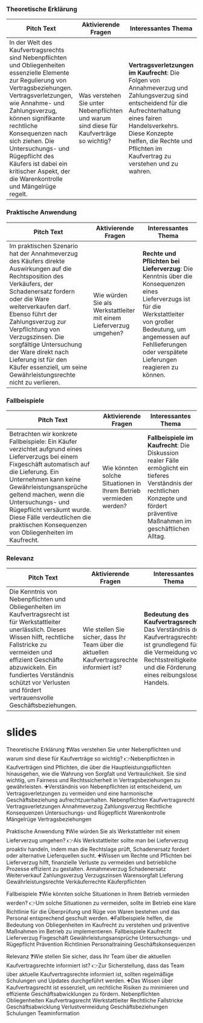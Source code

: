 
### Theoretische Erklärung

| **Pitch Text** | **Aktivierende Fragen** | **Interessantes Thema** |
| -------------- | ---------------------- | ---------------------- |
| In der Welt des Kaufvertragsrechts sind Nebenpflichten und Obliegenheiten essenzielle Elemente zur Regulierung von Vertragsbeziehungen. Vertragsverletzungen, wie Annahme- und Zahlungsverzug, können signifikante rechtliche Konsequenzen nach sich ziehen. Die Untersuchungs- und Rügepflicht des Käufers ist dabei ein kritischer Aspekt, der die Warenkontrolle und Mängelrüge regelt. | Was verstehen Sie unter Nebenpflichten und warum sind diese für Kaufverträge so wichtig? | **Vertragsverletzungen im Kaufrecht**: Die Folgen von Annahmeverzug und Zahlungsverzug sind entscheidend für die Aufrechterhaltung eines fairen Handelsverkehrs. Diese Konzepte helfen, die Rechte und Pflichten im Kaufvertrag zu verstehen und zu wahren. |

### Praktische Anwendung

| **Pitch Text** | **Aktivierende Fragen** | **Interessantes Thema** |
| -------------- | ---------------------- | ---------------------- |
| Im praktischen Szenario hat der Annahmeverzug des Käufers direkte Auswirkungen auf die Rechtsposition des Verkäufers, der Schadenersatz fordern oder die Ware weiterverkaufen darf. Ebenso führt der Zahlungsverzug zur Verpflichtung von Verzugszinsen. Die sorgfältige Untersuchung der Ware direkt nach Lieferung ist für den Käufer essenziell, um seine Gewährleistungsrechte nicht zu verlieren. | Wie würden Sie als Werkstattleiter mit einem Lieferverzug umgehen? | **Rechte und Pflichten bei Lieferverzug**: Die Kenntnis über die Konsequenzen eines Lieferverzugs ist für die Werkstattleiter von großer Bedeutung, um angemessen auf Fehllieferungen oder verspätete Lieferungen reagieren zu können. |

### Fallbeispiele

| **Pitch Text** | **Aktivierende Fragen** | **Interessantes Thema** |
| -------------- | ---------------------- | ---------------------- |
| Betrachten wir konkrete Fallbeispiele: Ein Käufer verzichtet aufgrund eines Lieferverzugs bei einem Fixgeschäft automatisch auf die Lieferung. Ein Unternehmen kann keine Gewährleistungsansprüche geltend machen, wenn die Untersuchungs- und Rügepflicht versäumt wurde. Diese Fälle verdeutlichen die praktischen Konsequenzen von Obliegenheiten im Kaufrecht. | Wie könnten solche Situationen in Ihrem Betrieb vermieden werden? | **Fallbeispiele im Kaufrecht**: Die Diskussion realer Fälle ermöglicht ein tieferes Verständnis der rechtlichen Konzepte und fördert präventive Maßnahmen im geschäftlichen Alltag. |

### Relevanz

| **Pitch Text** | **Aktivierende Fragen** | **Interessantes Thema** |
| -------------- | ---------------------- | ---------------------- |
| Die Kenntnis von Nebenpflichten und Obliegenheiten im Kaufvertragsrecht ist für Werkstattleiter unerlässlich. Dieses Wissen hilft, rechtliche Fallstricke zu vermeiden und effizient Geschäfte abzuwickeln. Ein fundiertes Verständnis schützt vor Verlusten und fördert vertrauensvolle Geschäftsbeziehungen. | Wie stellen Sie sicher, dass Ihr Team über die aktuellen Kaufvertragsrechte informiert ist? | **Bedeutung des Kaufvertragsrechts**: Das Verständnis des Kaufvertragsrechts ist grundlegend für die Vermeidung von Rechtsstreitigkeiten und die Förderung eines reibungslosen Handels. |


# slides

Theoretische Erklärung 
❓Was verstehen Sie unter Nebenpflichten und warum sind diese für Kaufverträge so wichtig? 
👉Nebenpflichten in Kaufverträgen sind Pflichten, die über die Hauptleistungspflichten hinausgehen, wie die Wahrung von Sorgfalt und Vertraulichkeit. Sie sind wichtig, um Fairness und Rechtssicherheit in Vertragsbeziehungen zu gewährleisten.
➕Verständnis von Nebenpflichten ist entscheidend, um Vertragsverletzungen zu vermeiden und eine harmonische Geschäftsbeziehung aufrechtzuerhalten.
Nebenpflichten
Kaufvertragsrecht
Vertragsverletzungen
Annahmeverzug
Zahlungsverzug
Rechtliche Konsequenzen
Untersuchungs- und Rügepflicht
Warenkontrolle
Mängelrüge
Vertragsbeziehungen

Praktische Anwendung 
❓Wie würden Sie als Werkstattleiter mit einem Lieferverzug umgehen?
👉Als Werkstattleiter sollte man bei Lieferverzug proaktiv handeln, indem man die Rechtslage prüft, Schadenersatz fordert oder alternative Lieferquellen sucht.
➕Wissen um Rechte und Pflichten bei Lieferverzug hilft, finanzielle Verluste zu vermeiden und betriebliche Prozesse effizient zu gestalten.
Annahmeverzug
Schadenersatz
Weiterverkauf
Zahlungsverzug
Verzugszinsen
Warensorgfalt
Lieferung
Gewährleistungsrechte
Verkäuferrechte
Käuferpflichten

Fallbeispiele 
❓Wie könnten solche Situationen in Ihrem Betrieb vermieden werden?
👉Um solche Situationen zu vermeiden, sollte im Betrieb eine klare Richtlinie für die Überprüfung und Rüge von Waren bestehen und das Personal entsprechend geschult werden.
➕Fallbeispiele helfen, die Bedeutung von Obliegenheiten im Kaufrecht zu verstehen und präventive Maßnahmen im Betrieb zu implementieren.
Fallbeispiele
Kaufrecht
Lieferverzug
Fixgeschäft
Gewährleistungsansprüche
Untersuchungs- und Rügepflicht
Prävention
Richtlinien
Personaltraining
Geschäftskonsequenzen

Relevanz 
❓Wie stellen Sie sicher, dass Ihr Team über die aktuellen Kaufvertragsrechte informiert ist?
👉Zur Sicherstellung, dass das Team über aktuelle Kaufvertragsrechte informiert ist, sollten regelmäßige Schulungen und Updates durchgeführt werden.
➕Das Wissen über Kaufvertragsrecht ist essenziell, um rechtliche Risiken zu minimieren und effiziente Geschäftsabwicklungen zu fördern.
Nebenpflichten
Obliegenheiten
Kaufvertragsrecht
Werkstattleiter
Rechtliche Fallstricke
Geschäftsabwicklung
Verlustvermeidung
Geschäftsbeziehungen
Schulungen
Teaminformation